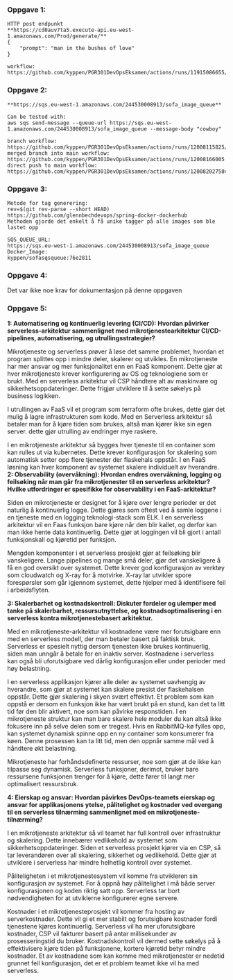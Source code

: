 
### Oppgave 1:  
```
HTTP post endpunkt  
**https://cd0auv7ta5.execute-api.eu-west-1.amazonaws.com/Prod/generate/**  
{
    "prompt": "man in the bushes of love"
}    

workflow: https://github.com/kyppen/PGR301DevOpsEksamen/actions/runs/11915086655/job/33204512880 
```
### Oppgave 2:  
```
**https://sqs.eu-west-1.amazonaws.com/244530008913/sofa_image_queue**  

Can be tested with:  
aws sqs send-message --queue-url https://sqs.eu-west-1.amazonaws.com/244530008913/sofa_image_queue --message-body "cowboy"  

branch workflow: https://github.com/kyppen/PGR301DevOpsEksamen/actions/runs/12008115825/job/33470100234  
merged branch into main workflow: https://github.com/kyppen/PGR301DevOpsEksamen/actions/runs/12008166005
direct push to main workflow: https://github.com/kyppen/PGR301DevOpsEksamen/actions/runs/12008202758v
```
### Oppgave 3:  
```
Metode for tag generering:  
rev=$(git rev-parse --short HEAD)  
https://github.com/glennbechdevops/spring-docker-dockerhub  
Methoden gjorde det enkelt å få unike tagger på alle images som ble lastet opp

SQS_QUEUE_URL:  
https://sqs.eu-west-1.amazonaws.com/244530008913/sofa_image_queue 
Docker_Image:  
kyppen/sofasqsqueue:76e2811 
```

### Oppgave 4:

Det var ikke noe krav for dokumentasjon på denne oppgaven


### Oppgave 5:



**1: Automatisering og kontinuerlig levering (CI/CD): Hvordan påvirker serverless-arkitektur sammenlignet med mikrotjenestearkitektur CI/CD-pipelines, automatisering, og utrullingsstrategier?**  

Mikrotjeneste og serverless prøver å løse det samme problemet, hvordan et program splittes opp i mindre deler, skalerer og utvikles. En mikrotjeneste har mer ansvar og mer funksjonalitet enn en FaaS komponent. Dette gjør at hver mikrotjeneste krever konfigurering av OS og teknologiene som er brukt. Med en serverless arkitektur vil CSP håndtere alt av maskinvare og sikkerhetsoppdateringer. Dette frigjør utviklere til å sette søkelys på business logikken. 

I utrullingen av FaaS vil et program som terraform ofte brukes, dette gjør det mulig å lagre infrastrukturen som kode. Med en Serverless arkitektur så betaler man for å kjøre tiden som brukes, altså man kjører ikke sin egen server. dette gjør utrulling av endringer mye raskere. 

I en mikrotjeneste arkitektur så bygges hver tjeneste til en container som kan rulles ut via kubernetes. Dette krever konfigurasjon for skalering som automatisk setter opp flere tjenester der flaskehals oppstår. I en FaaS løsning kan hver komponent av systemet skalere individuelt av hverandre.  
**2: Observability (overvåkning): Hvordan endres overvåkning, logging og feilsøking når man går fra mikrotjenester til en serverless arkitektur? Hvilke utfordringer er spesifikke for observability i en FaaS-arkitektur?**  

Siden en mikrotjeneste er designet for å kjøre over lengre perioder er det naturlig å kontinuerlig logge. Dette gjøres som oftest ved å samle loggene i en tjeneste med en logging teknologi-stack som ELK. I en serverless arkitektur vil en Faas funksjon bare kjøre når den blir kallet, og derfor kan man ikke hente data kontinuerlig. Dette gjør at loggingen vil bli gjort i antall funksjonskall og kjøretid per funksjon.  

Mengden komponenter i et serverless prosjekt gjør at feilsøking blir vanskeligere. Lange pipelines og mange små deler, gjør det vanskeligere å få en god oversikt over systemet. Dette krever god konfigurasjon av verktøy som cloudwatch og X-ray for å motvirke. X-ray lar utvikler spore forespørsler som går igjennom systemet, dette hjelper med å identifisere feil i arbeidsflyten. 

**3: Skalerbarhet og kostnadskontroll: Diskuter fordeler og ulemper med tanke på skalerbarhet, ressursutnyttelse, og kostnadsoptimalisering i en serverless kontra mikrotjenestebasert arkitektur.**  

Med en mikrotjeneste-arkitektur vil kostnadene være mer forutsigbare enn med en serverless modell, der man betaler basert på faktisk bruk. Serverless er spesielt nyttig dersom tjenesten ikke brukes kontinuerlig, siden man unngår å betale for en inaktiv server. Kostnadene i serverless kan også bli uforutsigbare ved dårlig konfigurasjon eller under perioder med høy belastning. 

I en serverless applikasjon kjører alle deler av systemet uavhengig av hverandre, som gjør at systemet kan skalere presist der flaskehalsen oppstår. Dette gjør skalering i skyen svært effektivt. Et problem som kan oppstå er dersom en funksjon ikke har vært brukt på en stund, kan det ta litt tid før den blir aktivert, noe som kan påvirke responstiden. I en mikrotjeneste struktur kan man bare skalere hele moduler du kan altså ikke fokusere inn på selve delen som er tregest. Hvis en RabbitMQ-kø fylles opp, kan systemet dynamisk spinne opp en ny container som konsumerer fra køen. Denne prosessen kan ta litt tid, men den oppnår samme mål ved å håndtere økt belastning. 

Mikrotjeneste har forhåndsdefinerte ressurser, noe som gjør at de ikke kan tilpasse seg dynamisk. Serverless funksjoner, derimot, bruker bare ressursene funksjonen trenger for å kjøre, dette fører til langt mer optimalisert ressursbruk.  
 
**4: Eierskap og ansvar: Hvordan påvirkes DevOps-teamets eierskap og ansvar for applikasjonens ytelse, pålitelighet og kostnader ved overgang til en serverless tilnærming sammenlignet med en mikrotjeneste-tilnærming?**  

I en mikrotjeneste arkitektur så vil teamet har full kontroll over infrastruktur og skalering. Dette innebærer vedlikehold av systemet som sikkerhetsoppdateringer. Siden et serverless prosjekt kjører via en CSP, så tar leverandøren over all skalering, sikkerhet og vedlikehold. Dette gjør at utviklere i serverless har mindre helhetlig kontroll over systemet.  

Påliteligheten i et mikrotjenestesystem vil komme fra utvikleren sin konfigurasjon av systemet. For å oppnå høy pålitelighet i må både server konfigurasjonen og koden riktig satt opp. Serverless tar bort nødvendigheten for at utviklerne konfigurerer egne servere. 

Kostnader i et mikrotjenesteprosjekt vil kommer fra hosting av serverkostnader. Dette vil gi et mer stabilt og forutsigbare kostnader fordi tjenestene kjøres kontinuerlig. Serverless vil ha mer uforutsigbare kostnader, CSP vil fakturer basert på antar millisekunder av prosesseringstid du bruker. Kostnadskontroll vil dermed sette søkelys på å effektivisere kjøre tiden på funksjonene, kortere kjøretid betyr mindre kostnader. Et av kostnadene som kan komme med mikrotjenester er nedetid grunnet feil konfigurasjon, det er et problem teamet ikke vil ha med serverless. 

 
 

 